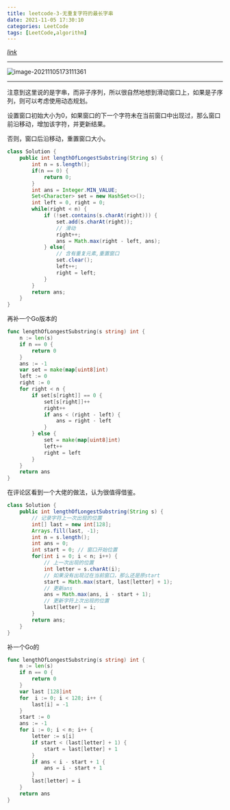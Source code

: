 ```yaml
---
title: leetcode-3-无重复字符的最长字串
date: 2021-11-05 17:30:10
categories: LeetCode
tags: [LeetCode,algorithm]
---
```


[$link$](https://leetcode-cn.com/problems/longest-substring-without-repeating-characters/)

<hr/>

![image-20211105173111361](https://gitee.com/cao_ziqiang/img/raw/master/20211105173111.png)

<hr/>

注意到这里说的是字串，而非子序列，所以很自然地想到滑动窗口上，如果是子序列，则可以考虑使用动态规划。

设置窗口初始大小为0，如果窗口的下一个字符未在当前窗口中出现过，那么窗口前沿移动，增加该字符，并更新结果。

否则，窗口后沿移动，重置窗口大小。

```java
class Solution {
    public int lengthOfLongestSubstring(String s) {
        int n = s.length();
        if(n == 0) {
            return 0;
        }
        int ans = Integer.MIN_VALUE;
        Set<Character> set = new HashSet<>();
        int left = 0, right = 0;
        while(right < n) {
            if (!set.contains(s.charAt(right))) {
                set.add(s.charAt(right));
                // 滑动
                right++;
                ans = Math.max(right - left, ans);
            } else{
                // 含有重复元素,重置窗口
                set.clear();
                left++;
                right = left;
            }
        }
        return ans;
    }
}
```

再补一个Go版本的

```go
func lengthOfLongestSubstring(s string) int {
    n := len(s)
    if n == 0 {
        return 0
    }
    ans := -1
    var set = make(map[uint8]int)
    left := 0
    right := 0
    for right < n {
        if set[s[right]] == 0 {
            set[s[right]]++
            right++
            if ans < (right - left) {
                ans = right - left
            }
        } else {
            set = make(map[uint8]int)
            left++
            right = left
        }
    }
    return ans
}
```

在评论区看到一个大佬的做法，认为很值得借鉴。

```java
class Solution {
    public int lengthOfLongestSubstring(String s) {
        // 记录字符上一次出现的位置
        int[] last = new int[128];
        Arrays.fill(last, -1);
        int n = s.length();
        int ans = 0;
        int start = 0; // 窗口开始位置
        for(int i = 0; i < n; i++) {
            // 上一次出现的位置
            int letter = s.charAt(i);
            // 如果没有出现过在当前窗口，那么还是原start
            start = Math.max(start, last[letter] + 1);
            // 更新ans
            ans = Math.max(ans, i - start + 1);
            // 更新字符上次出现的位置
            last[letter] = i;
        }
        return ans;
    }
}
```

补一个Go的

```go
func lengthOfLongestSubstring(s string) int {
    n := len(s)
    if n == 0 {
        return 0
    }
    var last [128]int
    for  i := 0; i < 128; i++ {
        last[i] = -1
    }
    start := 0
    ans := -1
    for i := 0; i < n; i++ {
        letter := s[i]
        if start < (last[letter] + 1) {
            start = last[letter] + 1
        }
        if ans < i - start + 1 {
            ans = i - start + 1
        }
        last[letter] = i
    }
    return ans
}
```

